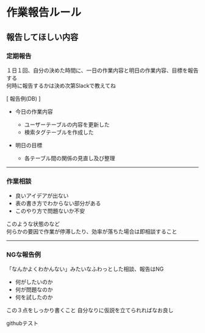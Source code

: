 # 作業報告ルール

## 報告してほしい内容

### 定期報告
１日１回、自分の決めた時間に、一日の作業内容と明日の作業内容、目標を報告する<br>
何時に報告するかは決め次第Slackで教えてね

[ 報告例(DB) ]

* 今日の作業内容
  * ユーザーテーブルの内容を更新した
  * 検索タグテーブルを作成した

* 明日の目標
  * 各テーブル間の関係の見直し及び整理

---

### 作業相談
* 良いアイデアが出ない
* 表の書き方でわからない部分がある
* このやり方で問題ないか不安

このような状態のなど<br>
何らかの要因で作業が停滞したり、効率が落ちた場合は即相談すること

---

### NGな報告例
「なんかよくわかんない」みたいなふわっとした相談、報告はNG
* 何がしたいのか
* 何が問題なのか
* 何を試したのか

この３点をしっかり書くこと
自分なりに仮説を立てられればなお良し

githubテスト